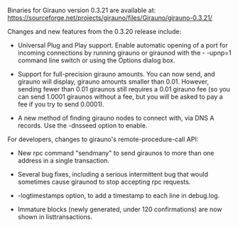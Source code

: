 Binaries for Girauno version 0.3.21 are available at:
  https://sourceforge.net/projects/girauno/files/Girauno/girauno-0.3.21/

Changes and new features from the 0.3.20 release include:

* Universal Plug and Play support.  Enable automatic opening of a port for incoming connections by running girauno or giraunod with the - -upnp=1 command line switch or using the Options dialog box.

* Support for full-precision girauno amounts.  You can now send, and girauno will display, girauno amounts smaller than 0.01.  However, sending fewer than 0.01 giraunos still requires a 0.01 girauno fee (so you can send 1.0001 giraunos without a fee, but you will be asked to pay a fee if you try to send 0.0001).

* A new method of finding girauno nodes to connect with, via DNS A records. Use the -dnsseed option to enable.

For developers, changes to girauno's remote-procedure-call API:

* New rpc command "sendmany" to send giraunos to more than one address in a single transaction.

* Several bug fixes, including a serious intermittent bug that would sometimes cause giraunod to stop accepting rpc requests. 

* -logtimestamps option, to add a timestamp to each line in debug.log.

* Immature blocks (newly generated, under 120 confirmations) are now shown in listtransactions.

